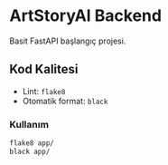 # ArtStoryAI Backend

Basit FastAPI başlangıç projesi.

## Kod Kalitesi

- Lint: `flake8`
- Otomatik format: `black`

### Kullanım

```bash
flake8 app/
black app/
```
